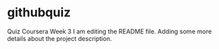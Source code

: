 # githubquiz
Quiz Coursera Week 3
I am editing the README file. Adding some more details about the project description.
